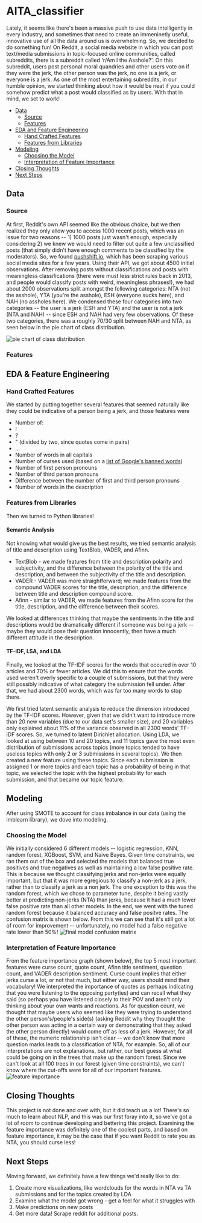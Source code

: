 # AITA_classifier

Lately, it seems like there's been a massive push to use data intelligently in every industry, and sometimes that need to create an immeninetly useful, innovative use of all the data around us is overwhelming. So, we decided to do something fun! On Reddit, a social media website in which you can post text/media submissions in topic-focused online communities, called subreddits, there is a subreddit called 'r/Am I the Asshole?'. On this subreddit, users post personal moral quandries and other users vote on if they were the jerk, the other person was the jerk, no one is a jerk, or everyone is a jerk. As one of the most entertaining subreddits, in our humble opinion, we started thinking about how it would be neat if you could somehow predict what a post would classified as by users. With that in mind, we set to work! 

* [Data](#data)
  * [Source](#source)
  * [Features](#features)
* [EDA and Feature Engineering](#eda)
  * [Hand Crafted Features](#byhand)
  * [Features from Libraries](#fromlibraries)
* [Modeling](#modeling)
  * [Choosing the Model](#choosingthemodel)
  * [Interpretation of Feature Importance](#featureimportance)
* [Closing Thoughts](#closing)
* [Next Steps](#nextsteps)

## Data <a name="data"></a>
### Source <a name="source"></a>
At first, Reddit's own API seemed like the obvious choice, but we then realized they only allow you to access 1000 recent posts, which was an issue for two reasons -- 1) 1000 posts just wasn't enough, especially considering 2) we knew we would need to filter out quite a few unclassified posts (that simply didn't have enough comments to be classified by the moderators). So, we found [pushshift.io](http://pushshift.io), which has been scraping various social media sites for a few years. Using their API, we got about 4500 initial observations. After removing posts without classifications and posts with meaningless classifications (there were must less strict rules back in 2013, and people would classify posts with weird, meaningless phrases!), we had about 2000 observations split amongst the following categories: NTA (not the asshole), YTA (you're the asshole), ESH (everyone sucks here), and NAH (no assholes here). We condensed these four categories into two categories -- the user is a jerk (ESH and YTA) and the user is not a jerk (NTA and NAH) -- since ESH and NAH had very few observations. Of these two categories, there was a roughly 70/30 split between NAH and NTA, as seen below in the pie chart of class distribution.

![pie chart of class distribution](https://github.com/h-parker/AITA_classifier/blob/master/Images/class_dist.png)

### Features <a name="features"></a>

## EDA & Feature Engineering <a name="eda"></a>
### Hand Crafted Features  <a name="byhand"></a>
We started by putting together several features that seemed naturally like they could be indicative of a person being a jerk, and those features were
- Number of:
 - !
 - ?
 - " (divided by two, since quotes come in pairs)
 - ... 
- Number of words in all capitals
- Number of curses used (based on a [list of Google's banned words](https://raw.githubusercontent.com/RobertJGabriel/Google-profanity-words/master/list.txt))
- Number of first person pronouns
- Number of third person pronouns
- Difference between the number of first and third person pronouns
- Number of words in the description

### Features from Libraries  <a name="fromlibraries"></a>
Then we turned to Python libraries!
#### Semantic Analysis
Not knowing what would give us the best results, we tried semantic analysis of title and description using TextBlob, VADER, and Afinn.
- TextBlob - we made features from title and description polarity and subjectivity, and the difference between the polarity of the title and description, and between the subjectivity of the title and description.
- VADER - VADER was more straightforward; we made features from the compound VADER scores for the title, description, and the difference between title and description compound score. 
- Afinn - similar to VADER, we made features from the Afinn score for the title, description, and the difference between their scores.

We looked at differences thinking that maybe the sentiments in the title and descriptions would be dramatically different if someone was being a jerk -- maybe they would pose their question innocently, then have a much different attitude in the description. 

#### TF-IDF, LSA, and LDA
Finally, we looked at the TF-IDF scores for the words that occured in over 10 articles and 70% or fewer articles. We did this to ensure that the words used weren't overly specific to a couple of submissions, but that they were still possibly indicative of what category the submission fell under. After that, we had about 2300 words, which was far too many words to stop there.

We first tried latent semantic analysis to reduce the dimension introduced by the TF-IDF scores. However, given that we didn't want to introduce more than 20 new variables (due to our data set's smaller size), and 20 variables only explained about 11% of the variance observed in all 2300 words' TF-IDF scores. So, we turned to latent Dirichlet allocation. Using LDA, we looked at using between 10 and 20 topics, and 11 topics gave the most even distribution of submissions across topics (more topics tended to have useless topics with only 2 or 3 submissions in several topics). We then created a new feature using these topics. Since each submission is assigned 1 or more topics and each topic has a probability of being in that topic, we selected the topic with the highest probability for each submission, and that became our topic feature. 

## Modeling <a name="modeling"></a>
After using SMOTE to account for class imbalance in our data (using the imblearn library), we dove into modeling.
### Choosing the Model <a name="choosingthemodel"></a>
We initially considered 6 different models -- logistic regression, KNN, random forest, XGBoost, SVM, and Naive Bayes. Given time constraints, we ran them out of the box and selected the models that balanced true positives and true negatives as well as maintaining a low false positive rate. This is because we thought classifying jerks and non-jerks were equally important, but that it was more egregious to classify a non-jerk as a jerk, rather than to classify a jerk as a non jerk. The one exception to this was the random forest, which we chose to parameter tune, despite it being vastly better at predicting non-jerks (NTA) than jerks, because it had a much lower false positive rate than all other models. In the end, we went with the tuned random forest because it balanced accuracy and false positve rates. The confusion matrix is shown below. From this we can see that it's still got a lot of room for improvement -- unfortunately, no model had a false negative rate lower than 50%!
![final model confusion matrix ](https://github.com/h-parker/AITA_classifier/blob/master/Images/rf_cm.png)

### Interpretation of Feature Importance  <a name="featureimportance"></a>
From the feature importance graph (shown below), the top 5 most important features were curse count, quote count, Afinn title sentiment, question count, and VADER description sentiment. Curse count implies that either jerks curse a lot, or not that much, but either way, users should mind their vocabulary! We interpreted the importance of quotes as perhaps indicating that you were listening to the opposing party(ies) and can recall what they said (so perhaps you have listened closely to their POV and aren't only thinking about your own wants and reactions. As for question count, we thought that maybe users who seemed like they were trying to understand the other person's/people's side(s) (asking Reddit why they thought the other person was acting in a certain way or demonstrating that they asked the other person directly) would come off as less of a jerk. However, for all of these, the numeric relationship isn't clear -- we don't know that more question marks leads to a classification of NTA, for example. So, all of our interpretations are not explanations, but rather, our best guess at what could be going on in the trees that make up the random forest. Since we can't look at all 100 trees in our forest (given time constraints), we can't know where the cut-offs were for all of our important features. 
![feature importance](https://github.com/h-parker/AITA_classifier/blob/master/Images/rf_feature_importance.png)


## Closing Thoughts <a name="closing"></a>
This project is not done and over with, but it did teach us a lot! There's so much to learn about NLP, and this was our first foray into it, so we've got a lot of room to continue developing and bettering this project. Examining the feature importance was definitely one of the coolest parts, and based on feature importance, it may be the case that if you want Reddit to rate you as NTA, you should curse less! 

## Next Steps <a name="nextsteps"></a>
Moving forward, we definitely have a few things we'd really like to do:
1. Create more visualizations, like wordclouds for the words in NTA vs TA submissions and for the topics created by LDA
2. Examine what the model got wrong - get a feel for what it struggles with
3. Make predictions on new posts
4. Get more data! Scrape reddit for additional posts. 
